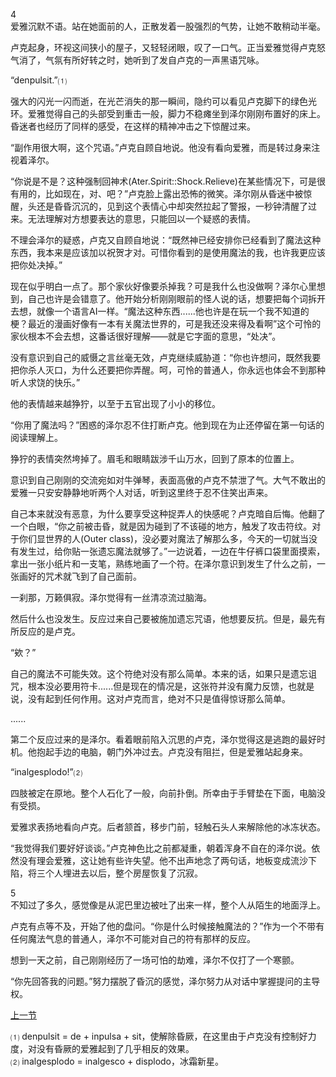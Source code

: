 4  
爱雅沉默不语。站在她面前的人，正散发着一股强烈的气势，让她不敢稍动半毫。  

卢克起身，环视这间狭小的屋子，又轻轻闭眼，叹了一口气。正当爱雅觉得卢克怒气消了，气氛有所好转之时，她听到了发自卢克的一声黑语咒咏。  

“denpulsit.”⑴  

强大的闪光一闪而逝，在光芒消失的那一瞬间，隐约可以看见卢克脚下的绿色光环。爱雅觉得自己的头部受到重击一般，脚力不稳瘫坐到泽尔刚刚布置好的床上。昏迷者也经历了同样的感受，在这样的精神冲击之下惊醒过来。  

“副作用很大啊，这个咒语。”卢克自顾自地说。他没有看向爱雅，而是转过身来注视着泽尔。  

“你说是不是？这种强制回神术(Ater.Spirit::Shock.Relieve)在某些情况下，可是很有用的，比如现在，对、吧？”卢克脸上露出恐怖的微笑。泽尔刚从昏迷中被惊醒，头还是昏昏沉沉的，见到这个表情心中却突然拉起了警报，一秒钟清醒了过来。无法理解对方想要表达的意思，只能回以一个疑惑的表情。  

不理会泽尔的疑惑，卢克又自顾自地说：“既然神已经安排你已经看到了魔法这种东西，我本来是应该加以祝贺才对。可惜你看到的是使用魔法的我，也许我更应该把你处决掉。”  

现在似乎明白一点了。那个家伙好像要杀掉我？可是我什么也没做啊？泽尔心里想到，自己也许是会错意了。他开始分析刚刚眼前的怪人说的话，想要把每个词拆开去想，就像一个语言AI一样。“魔法这种东西......他也许是在玩一个我不知道的梗？最近的漫画好像有一本有关魔法世界的，可是我还没来得及看啊”这个可怜的家伙根本不会去想，这番话很好理解——就是它字面的意思，“处决”。  

没有意识到自己的威慑之言丝毫无效，卢克继续威胁道：“你也许想问，既然我要把你杀人灭口，为什么还要把你弄醒。呵，可怜的普通人，你永远也体会不到那种听人求饶的快乐。”  

他的表情越来越狰狞，以至于五官出现了小小的移位。  

“你用了魔法吗？”困惑的泽尔忍不住打断卢克。他到现在为止还停留在第一句话的阅读理解上。  

狰狞的表情突然垮掉了。眉毛和眼睛跋涉千山万水，回到了原本的位置上。  

意识到自己刚刚的交流宛如对牛弹琴，表面高傲的卢克不禁泄了气。大气不敢出的爱雅一只安安静静地听两个人对话，听到这里终于忍不住笑出声来。  

自己本来就没有恶意，为什么要享受这种捉弄人的快感呢？卢克暗自后悔。他翻了一个白眼，“你之前被击昏，就是因为碰到了不该碰的地方，触发了攻击符纹。对于你们显世界的人(Outer class)，没必要对魔法了解那么多，今天的一切就当没有发生过，给你贴一张遗忘魔法就够了。”一边说着，一边在牛仔裤口袋里面摸索，拿出一张小纸片和一支笔，熟练地画了一个符。在泽尔意识到发生了什么之前，一张画好的咒术就飞到了自己面前。  

一刹那，万籁俱寂。泽尔觉得有一丝清凉流过脑海。  

然后什么也没发生。反应过来自己要被施加遗忘咒语，他想要反抗。但是，最先有所反应的是卢克。  

“欸？”  

自己的魔法不可能失效。这个符绝对没有那么简单。本来的话，如果只是遗忘诅咒，根本没必要用符卡......但是现在的情况是，这张符并没有魔力反馈，也就是说，没有起到任何作用。这对卢克而言，绝对不只是值得惊讶那么简单。  

......  

第二个反应过来的是泽尔。看着眼前陷入沉思的卢克，泽尔觉得这是逃跑的最好时机。他抱起手边的电脑，朝门外冲过去。卢克没有阻拦，但是爱雅站起身来。  

“inalgesplodo!”⑵  

四肢被定在原地。整个人石化了一般，向前扑倒。所幸由于手臂垫在下面，电脑没有受损。  

爱雅求表扬地看向卢克。后者颔首，移步门前，轻触石头人来解除他的冰冻状态。  

“我觉得我们要好好谈谈。”卢克神色比之前都凝重，朝着浑身不自在的泽尔说。依然没有理会爱雅，这让她有些许失望。他不出声地念了两句话，地板变成流沙下陷，将三个人埋进去以后，整个房屋恢复了沉寂。  

5  
不知过了多久，感觉像是从泥巴里边被吐了出来一样，整个人从陌生的地面浮上。  

卢克有点等不及，开始了他的盘问。“你是什么时候接触魔法的？”作为一个不带有任何魔法气息的普通人，泽尔不可能对自己的符有那样的反应。  

想到一天之前，自己刚刚经历了一场可怕的劫难，泽尔不仅打了一个寒颤。  

“你先回答我的问题。”努力摆脱了昏沉的感觉，泽尔努力从对话中掌握提问的主导权。

[上一节](https://github.com/wuyuema/Zeul-has-to-continue-his-magic-lesson-today/blob/master/1-3.md)  

⑴ denpulsit = de + inpulsa + sit，使解除昏厥，在这里由于卢克没有控制好力度，对没有昏厥的爱雅起到了几乎相反的效果。  
⑵ inalgesplodo = inalgesco + displodo，冰霜新星。
